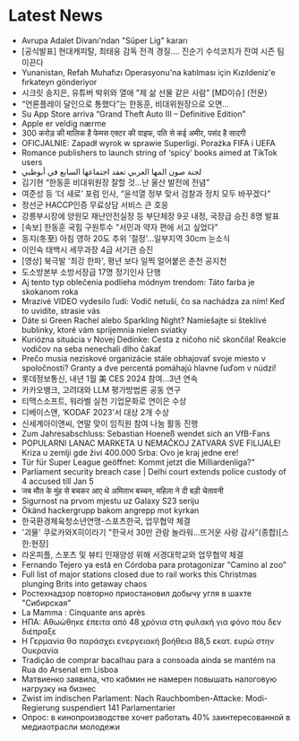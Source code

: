 # Latest News
-  Avrupa Adalet Divanı'ndan "Süper Lig" kararı
-  [공식발표] 현대캐피탈, 최태웅 감독 전격 경질.... 진순기 수석코치가 잔여 시즌 팀 이끈다
-  Yunanistan, Refah Muhafızı Operasyonu'na katılması için Kızıldeniz'e fırkateyn gönderiyor
-  시크릿 송지은, 유튜버 박위와 열애 "제 삶 선물 같은 사람" [MD이슈] (전문)
-  “언론플레이 달인으로 통했다”는 한동훈, 비대위원장으로 오면…
-  Su App Store arriva “Grand Theft Auto III – Definitive Edition”
-  Apple er veldig nærme
-  300 करोड़ की मालिक है फेमस एक्टर की वाइफ, पति से कई अमीर, पसंद है सादगी
-  OFICJALNIE: Zapadł wyrok w sprawie Superligi. Porażka FIFA i UEFA
-  Romance publishers to launch string of ‘spicy’ books aimed at TikTok users
-  لجنة صون المها العربي تعقد اجتماعها السابع في أبوظبي
-  김기현 “한동훈 비대위원장 잘할 것…난 울산 발전에 전념”
-  여준성 등 ‘더 새로’ 포럼 인사, “윤석열 정부 맞서 검찰과 정치 모두 바꾸겠다”
-  정선군 HACCP인증 무료상담 서비스 큰 호응
-  강릉부시장에 양원모 재난안전실장 등 부단체장 9곳 내정, 국장급 승진 8명 발표
-  [속보] 한동훈 국힘 구원투수 "서민과 약자 편에 서고 싶었다"
-  동지(冬至) 아침 영하 20도 추위 '절정'…일부지역 30cm 눈소식
-  이인숙 태백시 세무과장 4급 서기관 승진
-  [영상] 북극발 '최강 한파', 평년 보다 일찍 얼어붙은 춘천 공지천
-  도소방본부 소방서장급 17명 정기인사 단행
-  Aj tento typ oblečenia podlieha módnym trendom: Táto farba je skokanom roka
-  Mrazivé VIDEO vydesilo ľudí: Vodič netuší, čo sa nachádza za ním! Keď to uvidíte, strasie vás
-  Dáte si Green Rachel alebo Sparkling Night? Namiešajte si šteklivé bublinky, ktoré vám spríjemnia nielen sviatky
-  Kuriózna situácia v Novej Dedinke: Cesta z ničoho nič skončila! Reakcie vodičov na seba nenechali dlho čakať
-  Prečo musia neziskové organizácie stále obhajovať svoje miesto v spoločnosti? Granty a dve percentá pomáhajú hlavne ľuďom v núdzi!
-  롯데정보통신, 내년 1월 美 CES 2024 참여…3년 연속
-  카카오뱅크, 고려대와 LLM 평가방법론 공동 연구
-  티맥스소프트, 워라벨 실천 기업문화로 연이은 수상
-  디베이스앤, ‘KODAF 2023’서 대상 2개 수상
-  신세계아이앤씨, 연말 맞이 임직원 참여 나눔 활동 진행
-  Zum Jahresabschluss: Sebastian Hoeneß wendet sich an VfB-Fans
-  POPULARNI LANAC MARKETA U NEMAČKOJ ZATVARA SVE FILIJALE! Kriza u zemlji gde živi 400.000 Srba: Ovo je kraj jedne ere!
-  Tür für Super League geöffnet: Kommt jetzt die Milliardenliga?“
-  Parliament security breach case | Delhi court extends police custody of 4 accused till Jan 5
-  जब मौत के मुंह से बचकर आए थे अमिताभ बच्चन, महिला ने दी बड़ी चेतावनी
-  Sigurnost na prvom mjestu uz Galaxy S23 seriju
-  Ökänd hackergrupp bakom angrepp mot kyrkan
-  한국환경체육청소년연맹-스포츠한국, 업무협약 체결
-  '괴물' 쿠로카와X히이라기 "한국서 30만 관람 놀라워…뜨거운 사랑 감사"(종합)[스한:현장]
-  라온피플, 스포츠 및 뷰티 인재양성 위해 서경대학교와 업무협약 체결
-  Fernando Tejero ya está en Córdoba para protagonizar "Camino al zoo"
-  Full list of major stations closed due to rail works this Christmas plunging Brits into getaway chaos
-  Ростехнадзор повторно приостановил добычу угля в шахте "Сибирская"
-  La Mamma : Cinquante ans après
-  ΗΠΑ: Αθωώθηκε έπειτα από 48 χρόνια στη φυλακή για φόνο που δεν διέπραξε
-  Η Γερμανία θα παράσχει ενεργειακή βοήθεια 88,5 εκατ. ευρώ στην Ουκρανία
-  Tradição de comprar bacalhau para a consoada ainda se mantém na Rua do Arsenal em Lisboa
-  Матвиенко заявила, что кабмин не намерен повышать налоговую нагрузку на бизнес
-  Zwist im indischen Parlament: Nach Rauchbomben-Attacke: Modi-Regierung suspendiert 141 Parlamentarier
-  Опрос: в кинопроизводстве хочет работать 40% заинтересованной в медиаотрасли молодежи
